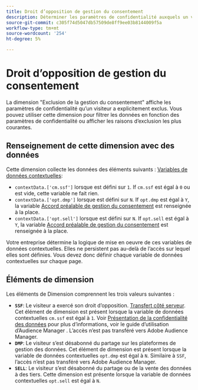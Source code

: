```yaml
---
title: Droit d’opposition de gestion du consentement
description: Déterminer les paramètres de confidentialité auxquels un visiteur a exercé son droit d’opposition.
source-git-commit: c305f74d5047db57509de8ff9ee03b8144009f5a
workflow-type: tm+mt
source-wordcount: '254'
ht-degree: 5%

---
```


# Droit d’opposition de gestion du consentement

La dimension &quot;Exclusion de la gestion du consentement&quot; affiche les paramètres de confidentialité qu’un visiteur a explicitement exclus. Vous pouvez utiliser cette dimension pour filtrer les données en fonction des paramètres de confidentialité ou afficher les raisons d’exclusion les plus courantes.

## Renseignement de cette dimension avec des données

Cette dimension collecte les données des éléments suivants : [Variables de données contextuelles](/help/implement/vars/page-vars/contextdata.md):

* `contextData.['cm.ssf']` lorsque est défini sur `1`. If `cm.ssf` est égal à `0` ou est vide, cette variable ne fait rien.
* `contextData.['opt.dmp']` lorsque est défini sur `N`. If `opt.dmp` est égal à `Y`, la variable [Accord préalable de gestion du consentement](cm-opt-in.md) est renseignée à la place.
* `contextData.['opt.sell']` lorsque est défini sur `N`. If `opt.sell` est égal à `Y`, la variable [Accord préalable de gestion du consentement](cm-opt-in.md) est renseignée à la place.

Votre entreprise détermine la logique de mise en oeuvre de ces variables de données contextuelles. Elles ne persistent pas au-delà de l’accès sur lequel elles sont définies. Vous devez donc définir chaque variable de données contextuelles sur chaque page.

## Éléments de dimension

Les éléments de Dimension comprennent les trois valeurs suivantes :

* **`SSF`**: Le visiteur a exercé son droit d’opposition. [Transfert côté serveur](/help/admin/admin/c-server-side-forwarding/ssf.md). Cet élément de dimension est présent lorsque la variable de données contextuelles `cm.ssf` est égal à `1`. Voir [Présentation de la confidentialité des données](https://experienceleague.adobe.com/docs/audience-manager/user-guide/overview/data-privacy/data-privacy.html) pour plus d’informations, voir le guide d’utilisation d’Audience Manager . L’accès n’est pas transféré vers Adobe Audience Manager.
* **`DMP`**: Le visiteur s’est désabonné du partage sur les plateformes de gestion des données. Cet élément de dimension est présent lorsque la variable de données contextuelles `opt.dmp` est égal à `N`. Similaire à `SSF`, l’accès n’est pas transféré vers Adobe Audience Manager.
* **`SELL`**: Le visiteur s’est désabonné du partage ou de la vente des données à des tiers. Cette dimension est présente lorsque la variable de données contextuelles `opt.sell` est égal à `N`.
